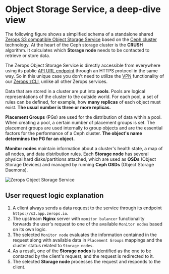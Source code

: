 # Object Storage Service, a deep-dive view

The following figure shows a simplified schema of a standalone shared [Zerops S3 compatible Object Storage Service](/documentation/services/storage/s3.html) based on the [Ceph cluster](https://docs.ceph.com/en/latest/architecture) technology. At the heart of the Ceph storage cluster is the **CRUSH** algorithm. It calculates which **Storage node** needs to be contacted to retrieve or store data.

The Zerops Object Storage Service is directly accessible from everywhere using its public [API URL endpoint](/documentation/services/storage/s3.html#api-url-endpoint-and-port) through an HTTPS protocol in the same way. So in this unique case you don't need to utilize the [VPN](/documentation/cli/vpn.html) functionality of our [Zerops zCLI](/documentation/cli/installation.html), unlike all other Zerops services.

Data that are stored in a cluster are put into **pools**. Pools are logical representations of the cluster to the outside world. For each pool, a set of rules can be defined, for example, how **many replicas** of each object must exist. **The usual number is three or more replicas.**

**Placement Groups** (PGs) are used for the distribution of data within a pool. When creating a pool, a certain number of placement groups is set. The placement groups are used internally to group objects and are the essential factors for the performance of a Ceph cluster. **The object's name determines the PG for an object.**

**Monitor nodes** maintain information about a cluster's health state, a map of all nodes, and data distribution rules. Each **Storage node** has several physical hard disks/partitions attached, which are used as **OSDs** (Object Storage Devices) and managed by running **Ceph OSDs** (Object Storage Daemons).

![Zerops Object Storage Service](./images/Zerops-S3-Service-Detail.png "Zerops Object Storage Service")

## User request logic explanation

1. A client always sends a data request to the service through its endpoint `https://s3.app.zerops.io`.
2. The upstream **Nginx** server with `monitor balancer` functionality forwards the user's request to one of the available `Monitor nodes` based on its own logic.
3. The selected `Monitor node` evaluates the information contained in the request along with available data in `Placement Groups` mappings and the cluster status related to `Storage nodes`.
4. As a result, one of the **Storage nodes** is identified as the one to be contacted by the client's request, and the request is redirected to it.
5. The selected **Storage node** processes the request and responds to the client.
